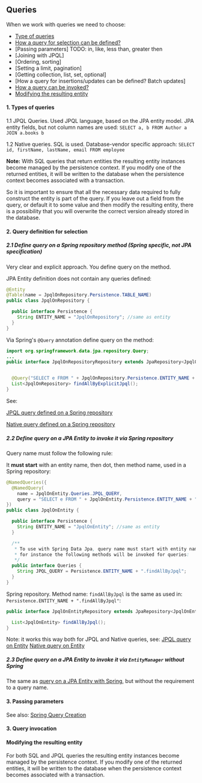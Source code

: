## Queries

When we work with queries we need to choose:

- [Type of queries](#1-types-of-queries)
- [How a query for selection can be defined?](#2-query-definition)
- [Passing parameters] 
  TODO: in, like, less than, greater then
- [Joining with JPQL]
- [Ordering, sorting]
- [Setting a limit, pagination]
- [Getting collection, list, set, optional]
- [How a query for insertions/updates can be defined? Batch updates]
- [How a query can be invoked?](#3-query-invocation)
- [Modifying the resulting entity](#modifying-the-resulting-entity)

#### 1. Types of queries

1.1 JPQL Queries. Used JPQL language, based on the JPA entity model. JPA entity fields, but not column names are used:
`SELECT a, b FROM Author a JOIN a.books b`

1.2 Native queries. SQL is used. Database-vendor specific approach:
```SELECT id, firstName, lastName, email FROM employee```

**Note:** With SQL queries that return entities the resulting entity instances become managed by the persistence context.
If you modify one of the returned entities, 
it will be written to the database when the persistence context becomes associated with a transaction.

So it is important to ensure that all the necessary data required to fully construct the entity is part of the query. 
If you leave out a field from the query, or default it to some value and then modify the resulting entity, 
there is a possibility that you will overwrite the correct version already stored in the database.

#### 2. Query definition for selection

##### 2.1 Define query on a Spring repository method (Spring specific, not JPA specification)

Very clear and explicit approach. You define query on the method.

JPA Entity definition does not contain any queries defined:
```java
@Entity
@Table(name = JpqlOnRepository.Persistence.TABLE_NAME)
public class JpqlOnRepository {

  public interface Persistence {
    String ENTITY_NAME = "JpqlOnRepository"; //same as entity
  }
}
```
Via Spring's `@Query` annotation define query on the method: 
```java
import org.springframework.data.jpa.repository.Query;
...
public interface JpqlOnRepositoryRepository extends JpaRepository<JpqlOnRepository, Long> {


  @Query("SELECT e FROM " + JpqlOnRepository.Persistence.ENTITY_NAME + " e")
  List<JpqlOnRepository> findAllByExplicitJpql();
}
```

See: 

[JPQL query defined on a Spring repository](spring_jpa/jpql_on_repository/src/main/java/com/savdev/datasource/repositories/JpqlOnRepositoryRepository.java)

[Native query defined on a Spring repository](spring_jpa/native_on_repository/src/main/java/com/savdev/datasource/repositories/NativeOnRepositoryRepository.java)

##### 2.2 Define query on a JPA Entity to invoke it via Spring repository

Query name must follow the following rule:

It **must start** with an entity name, then dot, then method name, used in a Spring repository:

```java
@NamedQueries({
  @NamedQuery(
    name = JpqlOnEntity.Queries.JPQL_QUERY,
    query = "SELECT e FROM " + JpqlOnEntity.Persistence.ENTITY_NAME + " e")
})
public class JpqlOnEntity {

  public interface Persistence {
    String ENTITY_NAME = "JpqlOnEntity"; //same as entity
  }

  /**
   * To use with Spring Data Jpa, query name must start with entity name, then dot, then method name,
   * for instance the following methods will be invoked for queries:
   */
  public interface Queries {
    String JPQL_QUERY = Persistence.ENTITY_NAME + ".findAllByJpql";
  }
}
```
Spring repository. Method name: `findAllByJpql` is the same as used in: `Persistence.ENTITY_NAME + ".findAllByJpql"`:
```java
public interface JpqlOnEntityRepository extends JpaRepository<JpqlOnEntity, Long> {

  List<JpqlOnEntity> findAllByJpql();
}
```

Note: it works this way both for JPQL and Native queries, see:
[JPQL query on Entity](spring_jpa/jpql_on_entity/src/main/java/com/savdev/datasource/entities/JpqlOnEntity.java)
[Native query on Entity](spring_jpa/native_on_entity/src/main/java/com/savdev/datasource/entities/NativeOnEntity.java)

##### 2.3 Define query on a JPA Entity to invoke it via `EntityManager` without Spring

The same as [query on a JPA Entity with Spring](#23-define-query-on-a-jpa-entity-to-invoke-it-via-entitymanager-without-spring),
but without the requirement to a query name.

#### 3. Passing parameters

See also: 
[Spring Query Creation](https://docs.spring.io/spring-data/jpa/docs/current/reference/html/#jpa.query-methods.query-creation)

#### 3. Query invocation

#### Modifying the resulting entity

For both SQL and JPQL queries the resulting entity instances become managed by the persistence context.
If you modify one of the returned entities, 
it will be written to the database when the persistence context becomes associated with a transaction.